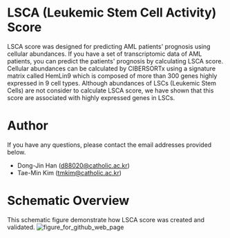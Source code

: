 # LSCA (Leukemic Stem Cell Activity) Score
LSCA score was designed for predicting AML patients' prognosis using cellular abundances. If you have a set of transcriptomic data of AML patients, you can predict the patients' prognosis by calculating LSCA score. Cellular abundances can be calculated by CIBERSORTx using a signature matrix called HemLin9 which is composed of more than 300 genes highly expressed in 9 cell types. Although abundances of LSCs (Leukemic Stem Cells) are not consider to calculate LSCA score, we have shown that this score are associated with highly expressed genes in LSCs.

# Author
If you have any questions, please contact the email addresses provided below.
- Dong-Jin Han (d88020@catholic.ac.kr)
- Tae-Min Kim (tmkim@catholic.ac.kr)

# Schematic Overview
This schematic figure demonstrate how LSCA score was created and validated.
![figure_for_github_web_page](https://github.com/LabTMK/LSCA/assets/158116464/60c657b8-2679-40b4-9034-200a4c7354ea)
